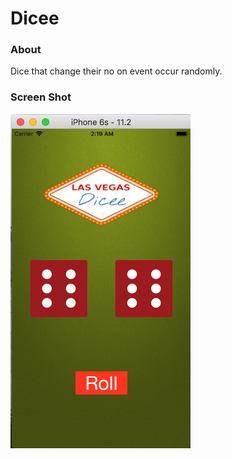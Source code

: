 # Dicee


### About

Dice that change their no on event occur randomly.

### Screen Shot

![alt text](https://github.com/nomaanhussain/Dicee/blob/master/Dicee/Dicee%20app.png)
